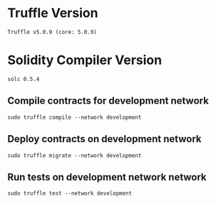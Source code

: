 # Truffle Version
```
Truffle v5.0.9 (core: 5.0.9)
```

# Solidity Compiler Version
```
solc 0.5.4
```

## Compile contracts for development network
```
sudo truffle compile --network development
```

## Deploy contracts on development network
```
sudo truffle migrate --network development
```

## Run tests on development network network
```
sudo truffle test --network development
```


